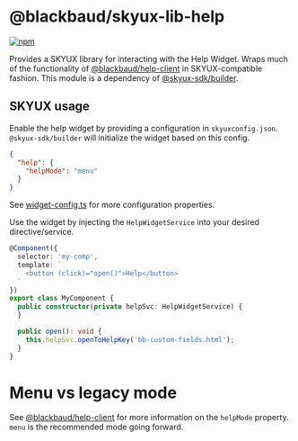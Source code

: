 # @blackbaud/skyux-lib-help

[![npm](https://img.shields.io/npm/v/@blackbaud/skyux-lib-help.svg)](https://www.npmjs.com/package/@blackbaud/skyux-lib-help)

Provides a SKYUX library for interacting with the Help Widget. Wraps much of the functionality of [@blackbaud/help-client] in SKYUX-compatible fashion. This module is a dependency of [@skyux-sdk/builder].

## SKYUX usage

Enable the help widget by providing a configuration in `skyuxconfig.json`. `@skyux-sdk/builder` will initialize the widget based on this config.

```json
{
  "help": {
    "helpMode": "menu"
  }
}
```
See [widget-config.ts] for more configuration properties.

Use the widget by injecting the `HelpWidgetService` into your desired directive/service.

```typescript
@Component({
  selector: 'my-comp',
  template: `
    <button (click)="open()">Help</button>
  `
})
export class MyComponent {
  public constructor(private helpSvc: HelpWidgetService) {
  }

  public open(): void {
    this.helpSvc.openToHelpKey('bb-custom-fields.html');
  }
}
```

# Menu vs legacy mode

See [@blackbaud/help-client] for more information on the `helpMode` property. `menu` is the recommended mode going forward.

[@skyux-sdk/builder]: https://github.com/blackbaud/skyux-sdk-builder
[@blackbaud/help-client]: https://github.com/blackbaud/help-client
[widget-config.ts]: src/widget-config.ts
